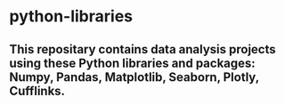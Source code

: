 # python-libraries
## This repositary contains data analysis projects using these Python libraries and packages: Numpy, Pandas, Matplotlib, Seaborn, Plotly, Cufflinks.

